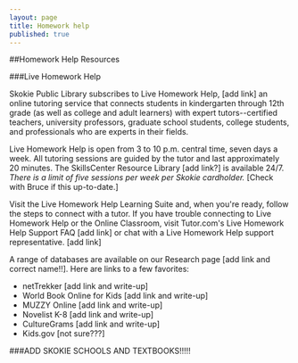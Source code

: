 ```yaml
---
layout: page
title: Homework help
published: true
---
```


##Homework Help Resources

###Live Homework Help


Skokie Public Library subscribes to Live Homework Help, [add link] an online tutoring service that connects students in kindergarten through 12th grade (as well as college and adult learners) with expert tutors--certified teachers, university professors, graduate school students, college students, and professionals who are experts in their fields.

Live Homework Help is open from 3 to 10 p.m. central time, seven days a week. All tutoring sessions are guided by the tutor and last approximately 20 minutes. The SkillsCenter Resource Library [add link?] is available 24/7. *There is a limit of five sessions per week per Skokie cardholder.* [Check with Bruce if this up-to-date.]

Visit the Live Homework Help Learning Suite and, when you're ready, follow the steps to connect with a tutor. If you have trouble connecting to Live Homework Help or the Online Classroom, visit Tutor.com's Live Homework Help Support FAQ [add link] or chat with a Live Homework Help support representative. [add link]

A range of databases are available on our Research page [add link and correct name!!]. Here are links to a few favorites:
- netTrekker [add link and write-up]
- World Book Online for Kids [add link and write-up]
- MUZZY Online [add link and write-up]
- Novelist K-8 [add link and write-up]
- CultureGrams [add link and write-up]
- Kids.gov [not sure???]

###ADD SKOKIE SCHOOLS AND TEXTBOOKS!!!!!









